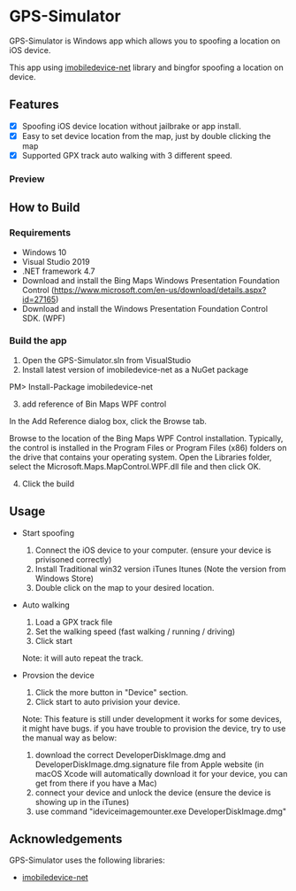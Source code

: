 # GPS-Simulator
GPS-Simulator is Windows app which allows you to spoofing a location on iOS device.

This app using [imobiledevice-net](https://github.com/libimobiledevice-win32/imobiledevice-net) library and bingfor spoofing a location on device.

## Features

- [x] Spoofing iOS device location without jailbrake or app install.
- [x] Easy to set device location from the map, just by double clicking the map
- [x] Supported GPX track auto walking with 3 different speed.

### Preview

## How to Build

### Requirements

- Windows 10
- Visual Studio 2019
- .NET framework 4.7
- Download and install the Bing Maps Windows Presentation Foundation Control (https://www.microsoft.com/en-us/download/details.aspx?id=27165)
- Download and install the Windows Presentation Foundation Control SDK. (WPF)

### Build the app

1. Open the GPS-Simulator.sln from VisualStudio
2. Install latest version of imobiledevice-net as a NuGet package

PM> Install-Package imobiledevice-net

3. add reference of Bin Maps WPF control


In the Add Reference dialog box, click the Browse tab.

Browse to the location of the Bing Maps WPF Control installation. Typically, the control is installed in the Program Files or Program Files (x86) folders on the drive that contains your operating system. Open the Libraries folder, select the Microsoft.Maps.MapControl.WPF.dll file and then click OK. 

4. Click the build


## Usage

- Start spoofing

  1. Connect the iOS device to your computer. (ensure your device is privisoned correctly)
  2. Install Traditional win32 version iTunes Itunes (Note the version from Windows Store)
  3. Double click on the map to your desired location.

- Auto walking
  1. Load a GPX track file
  2. Set the walking speed (fast walking / running / driving)
  3. Click start

  Note: it will auto repeat the track.

- Provsion the device
  1. Click the more button in "Device" section.
  2. Click start to auto privision your device.
  
  
  Note: This feature is still under development it works for some devices, it might have bugs.
  if you have trouble to provision the device, try to use the manual way as below:

  1. download the correct DeveloperDiskImage.dmg and DeveloperDiskImage.dmg.signature file from Apple website (in macOS Xcode will         automatically download it for your device, you can get from there if you have a Mac)
  2. connect your device and unlock the device (ensure the device is showing up in the iTunes)
  3. use command 
        "ideviceimagemounter.exe DeveloperDiskImage.dmg"

  


## Acknowledgements

GPS-Simulator uses the following libraries:
- [imobiledevice-net](https://github.com/libimobiledevice-win32/imobiledevice-net)

